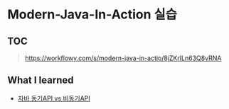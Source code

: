 # Modern-Java-In-Action 실습 

## TOC

> https://workflowy.com/s/modern-java-in-actio/8jZKrILn63Q8vRNA

## What I learned

- [자바 동기API vs 비동기API](https://github.com/withbeth/modern-java-in-action/blob/main/src/main/java/me/withbeth/mij/concurrency/async/syncAndAsync/README.md)


